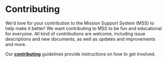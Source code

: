 # Contributing

We'd love for your contribution to the Mission Support System (MSS) to help make it better!
We want contributing to MSS to be fun and educational for everyone.
All kind of contributions are welcome, including issue descriptions and new documents,
as well as updates and improvements and more.

Our **[contributing](https://open-mss.github.io/contributing/)** guidelines provide instructions on how to get involved.

